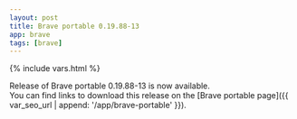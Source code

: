 ```yaml
---
layout: post
title: Brave portable 0.19.88-13
app: brave
tags: [brave]
---
```

{% include vars.html %}

Release of Brave portable 0.19.88-13 is now available.<br />
You can find links to download this release on the [Brave portable page]({{ var_seo_url | append: '/app/brave-portable' }}).